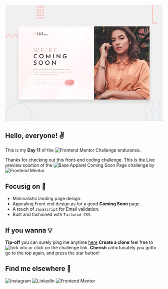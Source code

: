 ![Design preview for the Base Apparel coming soon page coding challenge](./design/desktop-preview.jpg)

## Hello, everyone! ✌

This is my **Day 11** of the ![Frontend Mentor](https://www.frontendmentor.io/home) Challenge endurance.

Thanks for checking out this front-end coding challenge. This is the Live preview solution of the ![Base Apparel Coming Soon Page](https://www.frontendmentor.io/challenges/base-apparel-coming-soon-page-5d46b47f8db8a7063f9331a0) challenge by ![Frontend Mentor](https://www.frontendmentor.io/home). 

## Focusig on 👀

* Minimalistic landing page design.
* Appealing Front end design as for a good **Coming Soon** page.
* A touch of `Javascript` for Email validation.
* Built and fashioned with `Tailwind CSS`.

## If you wanna 💡

**Tip-off** you can surely ping me anytime [here](#find-me-elsewhere-%F0%9F%93%B1 "Goto Find me elsewhere 📱")
**Create a clone** feel free to ![fork](https://github.com/Aravinthvimal/Base-Apparel-Coming-Soon-Page) into or click on the challenge link.
**Cherish** unfortunately you gotto go to the top again, and press the star button!

## Find me elsewhere 📱

![Instagram](https://www.instagram.com/_.ken__adams_/)
![LinkedIn](https://www.linkedin.com/in/aravinth-vimal-1120581a7/)
![Frontend Mentor](https://www.frontendmentor.io/profile/Aravinthvimal)
